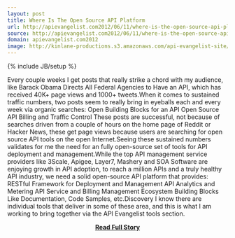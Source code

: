 ```yaml
---
layout: post
title: Where Is The Open Source API Platform
url: http://apievangelist.com2012/06/11/where-is-the-open-source-api-platform/
source: http://apievangelist.com2012/06/11/where-is-the-open-source-api-platform/
domain: apievangelist.com2012
image: http://kinlane-productions.s3.amazonaws.com/api-evangelist-site/blog/building_blocks_blank_stack_image_500_clr.png
---
```

{% include JB/setup %}<p>Every couple weeks I get posts that really strike a chord with my audience, like Barack Obama Directs All Federal Agencies to Have an API, which has received 40K+ page views and 1000+ tweets.When it comes to sustained traffic numbers, two posts seem to really bring in eyeballs each and every week via organic searches: Open Building Blocks for an API Open Source API Billing and Traffic Control These posts are successful, not because of searches driven from a couple of hours on the home page of Reddit or Hacker News, these get page views because users are searching for open source API tools on the open Internet.Seeing these sustained numbers validates for me the need for an fully open-source set of tools for API deployment and management.While the top API management service providers like 3Scale, Apigee, Layer7, Mashery and SOA Software are enjoying growth in API adoption, to reach a million APIs and a truly healthy API industry, we need a solid open-source API platform that provides: RESTful Framework for Deployment and Management API Analytics and Metering API Service and Billing Management Ecosystem Building Blocks Like Documentation, Code Samples, etc.Discovery I know there are individual tools that deliver in some of these area, and this is what I am working to bring together via the API Evangelist tools section.</p>
<center><p><a href="http://apievangelist.com2012/06/11/where-is-the-open-source-api-platform/" style='padding:25px; font-sze:18px; font-weight: bold;'>Read Full Story</a></p></center>
